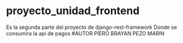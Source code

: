 # proyecto_unidad_frontend
Es la segunda parte del proyecto de django-rest-framework
Donde se consumira la api de pagos
#AUTOR
PIERO BRAYAN PEZO MARIN

